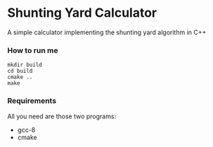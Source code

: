 # Shunting Yard Calculator
A simple calculator implementing the shunting yard algorithm in C++

### How to run me
```
mkdir build
cd build
cmake ..
make
```

### Requirements

All you need are those two programs:

* gcc-8
* cmake
